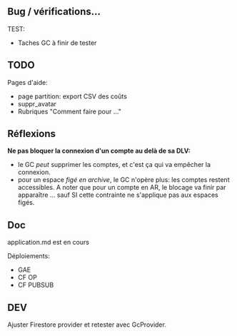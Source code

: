 ## Bug / vérifications...
TEST:
- Taches GC à finir de tester

## TODO
Pages d'aide:
- page partition: export CSV des coûts
- suppr_avatar
- Rubriques "Comment faire pour ..."

## Réflexions
**Ne pas bloquer la connexion d'un compte au delà de sa DLV:**
- le GC _peut_ supprimer les comptes, et c'est ça qui va empêcher la connexion.
- pour un espace _figé en archive_, le GC n'opère plus: les comptes restent accessibles. A noter que pour un compte en AR, le blocage va finir par apparaître ... sauf SI cette contrainte ne s'applique pas aux espaces figés.

## Doc
application.md est en cours

Déploiements:
- GAE
- CF OP
- CF PUBSUB

## DEV
Ajuster Firestore provider et retester avec GcProvider.
